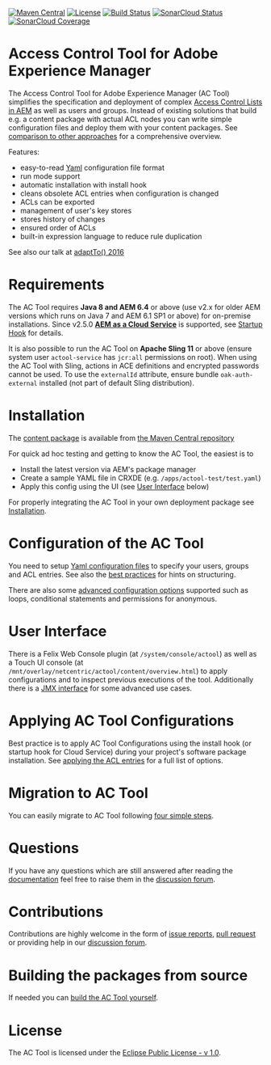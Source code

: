 [![Maven Central](https://maven-badges.herokuapp.com/maven-central/biz.netcentric.cq.tools.accesscontroltool/accesscontroltool/badge.svg)](https://maven-badges.herokuapp.com/maven-central/biz.netcentric.cq.tools.accesscontroltool/accesscontroltool)
[![License](https://img.shields.io/badge/License-EPL%201.0-red.svg)](https://opensource.org/licenses/EPL-1.0)
[![Build Status](https://github.com/netcentric/accesscontroltool/actions/workflows/maven.yml/badge.svg?branch=develop)](https://github.com/Netcentric/accesscontroltool/actions/workflows/maven.yml)
[![SonarCloud Status](https://sonarcloud.io/api/project_badges/measure?project=Netcentric_accesscontroltool&metric=alert_status)](https://sonarcloud.io/dashboard?id=Netcentric_accesscontroltool)
[![SonarCloud Coverage](https://sonarcloud.io/api/project_badges/measure?project=Netcentric_accesscontroltool&metric=coverage)](https://sonarcloud.io/project/activity?id=Netcentric_accesscontroltool&graph=coverage)

Access Control Tool for Adobe Experience Manager
================================================

The Access Control Tool for Adobe Experience Manager (AC Tool) simplifies the specification and deployment of complex [Access Control Lists in AEM](https://experienceleague.adobe.com/docs/experience-manager-65/administering/security/security.html?lang=en#permissions-in-aem) as well as users and groups.
Instead of existing solutions that build e.g. a content package with actual ACL nodes you can write simple configuration files and deploy them with your content packages. See [comparison to other approaches](docs/Comparison.md) for a comprehensive overview.

Features:

* easy-to-read [Yaml](https://yaml.org/) configuration file format
* run mode support
* automatic installation with install hook
* cleans obsolete ACL entries when configuration is changed
* ACLs can be exported
* management of user's key stores
* stores history of changes
* ensured order of ACLs
* built-in expression language to reduce rule duplication

See also our talk at [adaptTo() 2016](https://adapt.to/2016/en/schedule/ac-tool.html)

# Requirements

The AC Tool requires **Java 8 and AEM 6.4** or above (use v2.x for older AEM versions which runs on Java 7 and AEM 6.1 SP1 or above) for on-premise installations. Since v2.5.0 **[AEM as a Cloud Service](https://www.adobe.com/marketing/experience-manager/cloud-service.html)** is supported, see [Startup Hook](https://github.com/Netcentric/accesscontroltool/blob/develop/docs/ApplyConfig.md#startup-hook) for details.

It is also possible to run the AC Tool on **Apache Sling 11** or above (ensure system user `actool-service` has `jcr:all` permissions on root). When using the AC Tool with Sling, actions in ACE definitions and encrypted passwords cannot be used. To use the `externalId` attribute, ensure bundle `oak-auth-external` installed (not part of default Sling distribution).

# Installation

The [content package](https://jackrabbit.apache.org/filevault) is available from [the Maven Central repository](https://repo1.maven.org/maven2/biz/netcentric/cq/tools/accesscontroltool/accesscontroltool-package/) 

For quick ad hoc testing and getting to know the AC Tool, the easiest is to

* Install the latest version via AEM's package manager
* Create a sample YAML file in CRXDE (e.g. `/apps/actool-test/test.yaml`)
* Apply this config using the UI (see [User Interface](#user-interface) below)

For properly integrating the AC Tool in your own deployment package see [Installation](docs/Installation.md).

# Configuration of the AC Tool

You need to setup [Yaml configuration files](docs/Configuration.md) to specify your users, groups and ACL entries. See also the [best practices](docs/BestPractices.md) for hints on structuring.

There are also some [advanced configuration options](docs/AdvancedFeatures.md) supported such as loops, conditional statements and permissions for anonymous.

# User Interface

There is a Felix Web Console plugin (at `/system/console/actool`) as well as a Touch UI console (at `/mnt/overlay/netcentric/actool/content/overview.html`) to apply configurations and to inspect previous executions of the tool. Additionally there is a [JMX interface](docs/Jmx.md) for some advanced use cases.

# Applying AC Tool Configurations

Best practice is to apply AC Tool Configurations using the install hook (or startup hook for Cloud Service) during your project's software package installation. See [applying the ACL entries](docs/ApplyConfig.md) for a full list of options.

# Migration to AC Tool

You can easily migrate to AC Tool following [four simple steps](docs/Migration.md).

# Questions

If you have any questions which are still answered after reading the [documentation](docs/) feel free to raise them in the [discussion forum](https://github.com/Netcentric/accesscontroltool/discussions).

# Contributions

Contributions are highly welcome in the form of [issue reports](https://github.com/Netcentric/accesscontroltool/issues), [pull request](https://docs.github.com/en/free-pro-team@latest/github/collaborating-with-issues-and-pull-requests/creating-a-pull-request-from-a-fork) or providing help in our [discussion forum](https://github.com/Netcentric/accesscontroltool/discussions).

# Building the packages from source

If needed you can [build the AC Tool yourself](docs/BuildPackage.md).

# License

The AC Tool is licensed under the [Eclipse Public License - v 1.0](LICENSE.txt).
